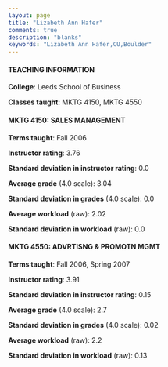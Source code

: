 ```yaml
---
layout: page
title: "Lizabeth Ann Hafer" 
comments: true
description: "blanks"
keywords: "Lizabeth Ann Hafer,CU,Boulder"
---
```

<head>
<script src="https://ajax.googleapis.com/ajax/libs/jquery/2.1.3/jquery.min.js"></script>
<script src="https://dl.dropboxusercontent.com/s/pc42nxpaw1ea4o9/highcharts.js?dl=0"></script>
<!-- <script src="../assets/js/highcharts.js"></script> -->
<style type="text/css">@font-face {
	font-family: "Bebas Neue";
	src: url(https://www.filehosting.org/file/details/544349/BebasNeue Regular.otf) format("opentype");
	}
	h1.Bebas { 
		font-family: "Bebas Neue", Verdana, Tahoma;
	}
</style>
</head>
	   
#### TEACHING INFORMATION

**College**: Leeds School of Business

**Classes taught**: MKTG 4150, MKTG 4550

#### MKTG 4150: SALES MANAGEMENT

**Terms taught**: Fall 2006

**Instructor rating**: 3.76

**Standard deviation in instructor rating**: 0.0

**Average grade** (4.0 scale): 3.04

**Standard deviation in grades** (4.0 scale): 0.0

**Average workload** (raw): 2.02

**Standard deviation in workload** (raw): 0.0

#### MKTG 4550: ADVRTISNG & PROMOTN MGMT

**Terms taught**: Fall 2006, Spring 2007

**Instructor rating**: 3.91

**Standard deviation in instructor rating**: 0.15

**Average grade** (4.0 scale): 2.7

**Standard deviation in grades** (4.0 scale): 0.02

**Average workload** (raw): 2.2

**Standard deviation in workload** (raw): 0.13

